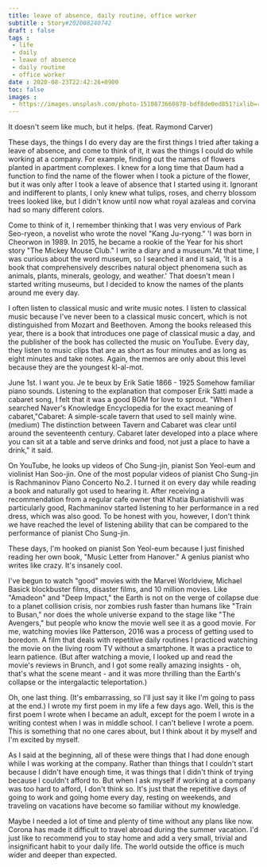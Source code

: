 ```yaml
---
title: leave of absence, daily routine, office worker
subtitle : Story#202008240742
draft : false
tags :
 - life
 - daily
 - leave of absence
 - daily routine
 - office worker
date : 2020-08-23T22:42:26+0900
toc: false
images : 
 - https://images.unsplash.com/photo-1510873660878-bdf8de0ed851?ixlib=rb-1.2.1&q=80&fm=jpg&crop=entropy&cs=tinysrgb&w=1080&fit=max&ixid=eyJhcHBfaWQiOjE1NTU0OX0
---
```


It doesn't seem like much, but it helps. (feat. Raymond Carver)  

These days, the things I do every day are the first things I tried after taking a leave of absence, and come to think of it, it was the things I could do while working at a company. For example, finding out the names of flowers planted in apartment complexes. I knew for a long time that Daum had a function to find the name of the flower when I took a picture of the flower, but it was only after I took a leave of absence that I started using it. Ignorant and indifferent to plants, I only knew what tulips, roses, and cherry blossom trees looked like, but I didn't know until now what royal azaleas and corvina had so many different colors.  

Come to think of it, I remember thinking that I was very envious of Park Seo-ryeon, a novelist who wrote the novel "Kang Ju-ryong." 'I was born in Cheorwon in 1989. In 2015, he became a rookie of the Year for his short story "The Mickey Mouse Club." I write a diary and a museum."At that time, I was curious about the word museum, so I searched it and it said, 'It is a book that comprehensively describes natural object phenomena such as animals, plants, minerals, geology, and weather.' That doesn't mean I started writing museums, but I decided to know the names of the plants around me every day.  

I often listen to classical music and write music notes. I listen to classical music because I've never been to a classical music concert, which is not distinguished from Mozart and Beethoven. Among the books released this year, there is a book that introduces one page of classical music a day, and the publisher of the book has collected the music on YouTube. Every day, they listen to music clips that are as short as four minutes and as long as eight minutes and take notes. Again, the memos are only about this level because they are the youngest kl-al-mot.  

June 1st. I want you. Je te beux by Erik Satie 1866 - 1925 Somehow familiar piano sounds. Listening to the explanation that composer Erik Satti made a cabaret song, I felt that it was a good BGM for love to sprout. "When I searched Naver's Knowledge Encyclopedia for the exact meaning of cabaret,"Cabaret: A simple-scale tavern that used to sell mainly wine. (medium) The distinction between Tavern and Cabaret was clear until around the seventeenth century. Cabaret later developed into a place where you can sit at a table and serve drinks and food, not just a place to have a drink," it said.  

On YouTube, he looks up videos of Cho Sung-jin, pianist Son Yeol-eum and violinist Han Soo-jin. One of the most popular videos of pianist Cho Sung-jin is Rachmaninov Piano Concerto No.2. I turned it on every day while reading a book and naturally got used to hearing it. After receiving a recommendation from a regular cafe owner that Khatia Buniatishvili was particularly good, Rachmaninov started listening to her performance in a red dress, which was also good. To be honest with you, however, I don't think we have reached the level of listening ability that can be compared to the performance of pianist Cho Sung-jin.  

These days, I'm hooked on pianist Son Yeol-eum because I just finished reading her own book, "Music Letter from Hanover." A genius pianist who writes like crazy. It's insanely cool.  

I've begun to watch "good" movies with the Marvel Worldview, Michael Basick blockbuster films, disaster films, and 10 million movies. Like "Amadeon" and "Deep Impact," the Earth is not on the verge of collapse due to a planet collision crisis, nor zombies rush faster than humans like "Train to Busan," nor does the whole universe expand to the stage like "The Avengers," but people who know the movie well see it as a good movie. For me, watching movies like Patterson, 2016 was a process of getting used to boredom. A film that deals with repetitive daily routines I practiced watching the movie on the living room TV without a smartphone. It was a practice to learn patience. (But after watching a movie, I looked up and read the movie's reviews in Brunch, and I got some really amazing insights - oh, that's what the scene meant - and it was more thrilling than the Earth's collapse or the intergalactic teleportation.)  

Oh, one last thing. (It's embarrassing, so I'll just say it like I'm going to pass at the end.) I wrote my first poem in my life a few days ago. Well, this is the first poem I wrote when I became an adult, except for the poem I wrote in a writing contest when I was in middle school. I can't believe I wrote a poem. This is something that no one cares about, but I think about it by myself and I'm excited by myself.  

As I said at the beginning, all of these were things that I had done enough while I was working at the company. Rather than things that I couldn't start because I didn't have enough time, it was things that I didn't think of trying because I couldn't afford to. But when I ask myself if working at a company was too hard to afford, I don't think so. It's just that the repetitive days of going to work and going home every day, resting on weekends, and traveling on vacations have become so familiar without my knowledge.  

Maybe I needed a lot of time and plenty of time without any plans like now. Corona has made it difficult to travel abroad during the summer vacation. I'd just like to recommend you to stay home and add a very small, trivial and insignificant habit to your daily life. The world outside the office is much wider and deeper than expected.  

